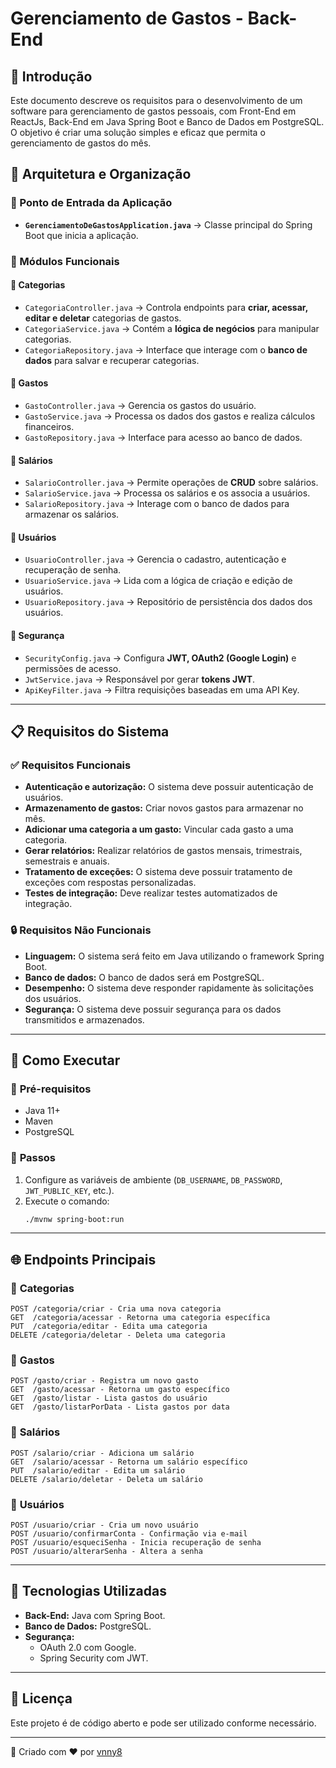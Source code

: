 # Gerenciamento de Gastos - Back-End

## 📌 Introdução
Este documento descreve os requisitos para o desenvolvimento de um software para gerenciamento de gastos pessoais, com Front-End em ReactJs, Back-End em Java Spring Boot e Banco de Dados em PostgreSQL. O objetivo é criar uma solução simples e eficaz que permita o gerenciamento de gastos do mês.

## 📂 Arquitetura e Organização

### 🔹 Ponto de Entrada da Aplicação
- **`GerenciamentoDeGastosApplication.java`** → Classe principal do Spring Boot que inicia a aplicação.

### 🔹 Módulos Funcionais

#### 📌 **Categorias**
- `CategoriaController.java` → Controla endpoints para **criar, acessar, editar e deletar** categorias de gastos.
- `CategoriaService.java` → Contém a **lógica de negócios** para manipular categorias.
- `CategoriaRepository.java` → Interface que interage com o **banco de dados** para salvar e recuperar categorias.

#### 📌 **Gastos**
- `GastoController.java` → Gerencia os gastos do usuário.
- `GastoService.java` → Processa os dados dos gastos e realiza cálculos financeiros.
- `GastoRepository.java` → Interface para acesso ao banco de dados.

#### 📌 **Salários**
- `SalarioController.java` → Permite operações de **CRUD** sobre salários.
- `SalarioService.java` → Processa os salários e os associa a usuários.
- `SalarioRepository.java` → Interage com o banco de dados para armazenar os salários.

#### 📌 **Usuários**
- `UsuarioController.java` → Gerencia o cadastro, autenticação e recuperação de senha.
- `UsuarioService.java` → Lida com a lógica de criação e edição de usuários.
- `UsuarioRepository.java` → Repositório de persistência dos dados dos usuários.

#### 📌 **Segurança**
- `SecurityConfig.java` → Configura **JWT, OAuth2 (Google Login)** e permissões de acesso.
- `JwtService.java` → Responsável por gerar **tokens JWT**.
- `ApiKeyFilter.java` → Filtra requisições baseadas em uma API Key.

---

## 📋 Requisitos do Sistema

### ✅ Requisitos Funcionais
- **Autenticação e autorização:** O sistema deve possuir autenticação de usuários.
- **Armazenamento de gastos:** Criar novos gastos para armazenar no mês.
- **Adicionar uma categoria a um gasto:** Vincular cada gasto a uma categoria.
- **Gerar relatórios:** Realizar relatórios de gastos mensais, trimestrais, semestrais e anuais.
- **Tratamento de exceções:** O sistema deve possuir tratamento de exceções com respostas personalizadas.
- **Testes de integração:** Deve realizar testes automatizados de integração.

### 🔒 Requisitos Não Funcionais
- **Linguagem:** O sistema será feito em Java utilizando o framework Spring Boot.
- **Banco de dados:** O banco de dados será em PostgreSQL.
- **Desempenho:** O sistema deve responder rapidamente às solicitações dos usuários.
- **Segurança:** O sistema deve possuir segurança para os dados transmitidos e armazenados.

---

## 🚀 Como Executar

### 🔧 **Pré-requisitos**
- Java 11+
- Maven
- PostgreSQL

### 📌 **Passos**
1. Configure as variáveis de ambiente (`DB_USERNAME`, `DB_PASSWORD`, `JWT_PUBLIC_KEY`, etc.).
2. Execute o comando:
   ```bash
   ./mvnw spring-boot:run
   ```

---

## 🌐 Endpoints Principais

### 🔹 **Categorias**
```
POST /categoria/criar - Cria uma nova categoria
GET  /categoria/acessar - Retorna uma categoria específica
PUT  /categoria/editar - Edita uma categoria
DELETE /categoria/deletar - Deleta uma categoria
```

### 🔹 **Gastos**
```
POST /gasto/criar - Registra um novo gasto
GET  /gasto/acessar - Retorna um gasto específico
GET  /gasto/listar - Lista gastos do usuário
GET  /gasto/listarPorData - Lista gastos por data
```

### 🔹 **Salários**
```
POST /salario/criar - Adiciona um salário
GET  /salario/acessar - Retorna um salário específico
PUT  /salario/editar - Edita um salário
DELETE /salario/deletar - Deleta um salário
```

### 🔹 **Usuários**
```
POST /usuario/criar - Cria um novo usuário
POST /usuario/confirmarConta - Confirmação via e-mail
POST /usuario/esqueciSenha - Inicia recuperação de senha
POST /usuario/alterarSenha - Altera a senha
```

---

## 📜 Tecnologias Utilizadas

- **Back-End:** Java com Spring Boot.
- **Banco de Dados:** PostgreSQL.
- **Segurança:**
  - OAuth 2.0 com Google.
  - Spring Security com JWT.

---

## 📜 Licença

Este projeto é de código aberto e pode ser utilizado conforme necessário.

---

📌 Criado com ❤️ por [vnny8](https://github.com/vnny8)

